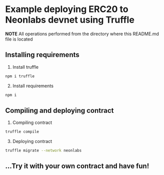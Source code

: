 # Example deploying ERC20 to Neonlabs devnet using Truffle

**NOTE** All operations performed from the directory where this README.md file is located

## Installing requirements

1. Install truffle
```sh
npm i truffle
```
2. Install requirements

```sh
npm i
```

## Compiling and deploying contract

1. Compiling contract
```sh
truffle compile
```
3. Deploying contract
```sh
truffle migrate --network neonlabs
```

## ...Try it with your own contract and have fun!
